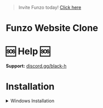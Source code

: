 > Invite Funzo today! [Click here](https://discord.com/oauth2/authorize?client_id=985606622908911686&permissions=537250816&scope=bot)
# Funzo Website Clone

# 🆘 Help 🆘

**Support:** [discord.gg/black-h](https://discord.gg/black-h)

# Installation

<details>
<summary>Windows Installation</summary>
<br>

1. Install [Visual Studio Code](https://code.visualstudio.com/)
```bash
1. Download this Project
2. Open With Visual Studio Code
3. Click on the Extensions tab
4. Search "Live Server" by "Ritwick Dey" with "30+ Million Downloads"
5. Download it
6. Right click on "index.html" and click "Open With Live Server"
```
and done!

</details>
